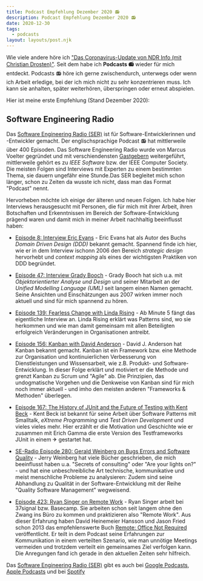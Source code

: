 ```yaml
---
title: Podcast Empfehlung Dezember 2020 📻
description: Podcast Empfehlung Dezember 2020 📻
date: 2020-12-30
tags:
  - podcasts
layout: layouts/post.njk
---
```


Wie viele andere höre ich ["Das Coronavirus-Update von NDR Info (mit Christian Drosten)"](https://www.ndr.de/nachrichten/info/podcast4684.html). Seit dem habe ich **Podcasts 📻** wieder für mich entdeckt. Podcasts 📻 höre ich gerne zwischendurch, unterwegs oder wenn ich Arbeit erledige, bei der ich mich nicht zu sehr konzentrieren muss. Ich kann sie anhalten, später weiterhören, überspringen oder erneut abspielen.

Hier ist meine erste Empfehlung (Stand Dezember 2020):

## Software Engineering Radio

Das [Software Engineering Radio (SER)](https://www.se-radio.net/) ist für Software-Entwicklerinnen und -Entwickler gemacht. Der englischsprachige Podcast 📻 hat mittlerweile über 400 Episoden. Das Software Engineering Radio wurde von Marcus Voelter gegründet und mit verschiendensten [Gastgebern](https://www.se-radio.net/team/) weitergeführt, mittlerweile gehört es zu _IEEE Software_ bzw. der IEEE Computer Society. Die meisten Folgen sind Interviews mit Experten zu einem bestimmten Thema, sie dauern ungefähr eine Stunde.Das SER begleitet mich schon länger, schon zu Zeiten da wusste ich nicht, dass man das Format "Podcast" nennt.

Hervorheben möchte ich einige der älteren und neuen Folgen. Ich habe hier Interviews herausgesucht mit Personen, die für mich mit ihrer Arbeit, ihren Botschaften und Erkenntnissen im Bereich der Software-Entwicklung prägend waren und damit mich in meiner Arbeit nachhaltig beeinflusst haben:

- [Episode 8: Interview Eric Evans](https://www.se-radio.net/2006/03/episode-8-interview-eric-evans/) - Eric Evans hat als Autor des Buchs  _Domain Driven Design (DDD)_ bekannt gemacht. Spannend finde ich hier, wie er in dem Interview ischonn 2006 den Bereich _strategic design_ hervorhebt und _context mapping_ als eines der wichtigsten Praktiken von DDD begründet.

- [Episode 47: Interview Grady Booch](https://www.se-radio.net/2007/02/episode-47-interview-grady-booch/) - Grady Booch hat sich u.a. mit _Objektorientierter Analyse und Design_ und seiner Mitarbeit an der _Unified Modelling Language (UML)_ seit langem einen Namen gemacht. Seine Ansichten und Einschätzungen aus 2007 wirken immer noch aktuell und sind für mich spannend zu hören.  

- [Episode 139: Fearless Change with Linda Rising](https://www.se-radio.net/2009/06/episode-139-fearless-change-with-linda-rising/) - Ab Minute 5 fängt das eigentliche Interview an. Linda Rising erklärt was Patterns sind, wo sie herkommen und wie man damit gemeinsam mit allen Beteiligten erfolgreich Veränderungen in Organisationen antreibt.

- [Episode 156: Kanban with David Anderson](https://www.se-radio.net/2010/02/episode-156-kanban-with-david-anderson/) - David J. Anderson hat Kanban bekannt gemacht. Kanban ist ein Framework bzw. eine Methode zur Organisation und kontinuierlichen Verbesserung von Dienstleistungen und Wissensarbeit, wie z.B. Produkt- und Software-Entwicklung. In dieser Folge erklärt und motiviert er die Methode und grenzt Kanban zu Scrum und "Agile" ab. Die Prinzipien, das undogmatische Vorgehen und die Denkweise von Kanban sind für mich noch immer aktuell - und imho den meisten anderen "Frameworks & Methoden" überlegen.

- [Episode 167: The History of JUnit and the Future of Testing with Kent Beck](https://www.se-radio.net/2010/09/episode-167-the-history-of-junit-and-the-future-of-testing-with-kent-beck/) - Kent Beck ist bekannt für seine Arbeit über Software Patterns mit Smalltalk, _eXtreme Programming_  und _Test Driven Development_ und vieles vieles mehr. Hier erzählt er die Motivation und Geschichte wie er zusammen mit Erich Gamma die erste Version des Testframeworks JUnit in einem ✈ gestartet hat.

- [SE-Radio Episode 280: Gerald Weinberg on Bugs Errors and Software Quality](https://www.se-radio.net/2017/01/se-radio-episode-280-gerald-weinberg-on-bugs-errors-and-software-quality/) - Jerry Weinberg hat viele Bücher geschrieben, die mich beeinflusst haben u.a. "Secrets of consulting" oder "Are your lights on?" - und hat eine unbeschreibliche Art technische, kommunikative und meist menschliche Probleme zu analysieren: Zudem sind seine Abhandlung zu Qualität in der Software-Entwicklung mit der Reihe "Quality Software Management" wegweisend.

- [Episode 423: Ryan Singer on Remote Work](https://www.se-radio.net/2020/08/episode-423-ryan-singer-on-remote-work/) - Ryan Singer arbeit bei 37signal bzw. Basecamp. Sie arbeiten schon seit langem ohne den Zwang ins Büro zu kommen und praktizieren also "Remote Work". Aus dieser Erfahrung haben David Heinemeier Hansson und Jason Fried schon 2013 das empfehlenswerte Buch [Remote: Office Not Required](https://g.co/kgs/VwCfzt) veröffentlicht. Er teilt in dem Podcast seine Erfahrungen zur Kommunikation in einem verteilten Szenario, wie man unnötige Meetings vermeiden und trotzdem verteilt ein gemeinsames Ziel verfolgen kann. Die Anregungen fand ich gerade in den aktuellen Zeiten sehr hilfreich.

Das [Software Engineering Radio (SER)](https://www.se-radio.net/) gibt es auch bei [Google Podcasts](https://podcasts.google.com/feed/aHR0cHM6Ly93d3cuc2UtcmFkaW8ubmV0L2ZlZWQv),  [Apple Podcasts](https://podcasts.apple.com/us/podcast/software-engineering-radio-podcast-for-professional/id120906714) und bei [Spotify](https://open.spotify.com/show/6UO3XQclSuNnGxB39QdAnL)
